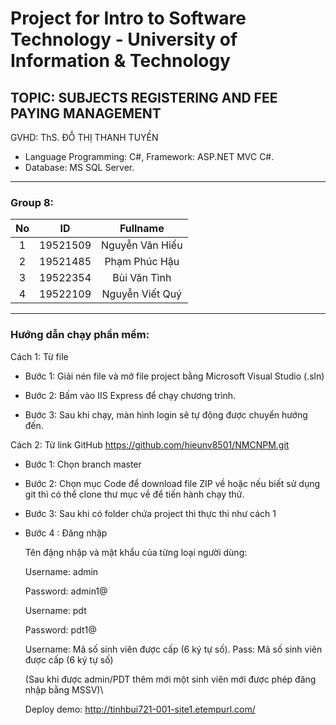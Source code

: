 # Project for Intro to Software Technology - University of Information & Technology

## TOPIC: SUBJECTS REGISTERING AND FEE PAYING MANAGEMENT 

GVHD: ThS. ĐỖ THỊ THANH TUYỀN

- Language Programming: C#, Framework: ASP.NET MVC C#.
- Database: MS SQL Server.

---------------------------------------------------------------------------------------------------------------------------------------------------------------------------------------------------
### Group 8: 


| No | ID | Fullname | 
| :----: | :-: | :-: |
| 1 | 19521509 | Nguyễn Văn Hiếu |
| 2 | 19521485 | Phạm Phúc Hậu |
| 3 | 19522354 | Bùi Văn Tình |
| 4 | 19522109 | Nguyễn Viết Quý |

------------------------------------------------------------------------------------------------------------------------------------------------------------------------------------
### Hướng dẫn chạy phần mềm: 

Cách 1: Từ file

+ Bước 1: Giải nén file và mở file project bằng Microsoft Visual Studio (.sln)

+ Bước 2: Bấm vào IIS Express để chạy chương trình.

+ Bước 3: Sau khi chạy, màn hình login sẽ tự động được chuyển hướng đến.

Cách 2: Từ link GitHub https://github.com/hieunv8501/NMCNPM.git

+ Bước 1: Chọn branch master 

+ Bước 2: Chọn mục Code để download file ZIP về hoặc nếu biết sử dụng git thì có thể clone thư mục về để tiến hành chạy thử.

+ Bước 3: Sau khi có folder chứa project thì thực thi như cách 1

+ Bước 4 : Đăng nhập 

    Tên đặng nhập và mật khẩu của từng loại người dùng:

    Username: admin 

    Password: admin1@

    Username: pdt

    Password: pdt1@

    Username: Mã số sinh viên được cấp (6 ký tự số). Pass: Mã số sinh viên được cấp (6 ký tự số) 

    (Sau khi được admin/PDT thêm mới một sinh viên mới được phép đăng nhập bằng MSSV)\
    
    Deploy demo: http://tinhbui721-001-site1.etempurl.com/
